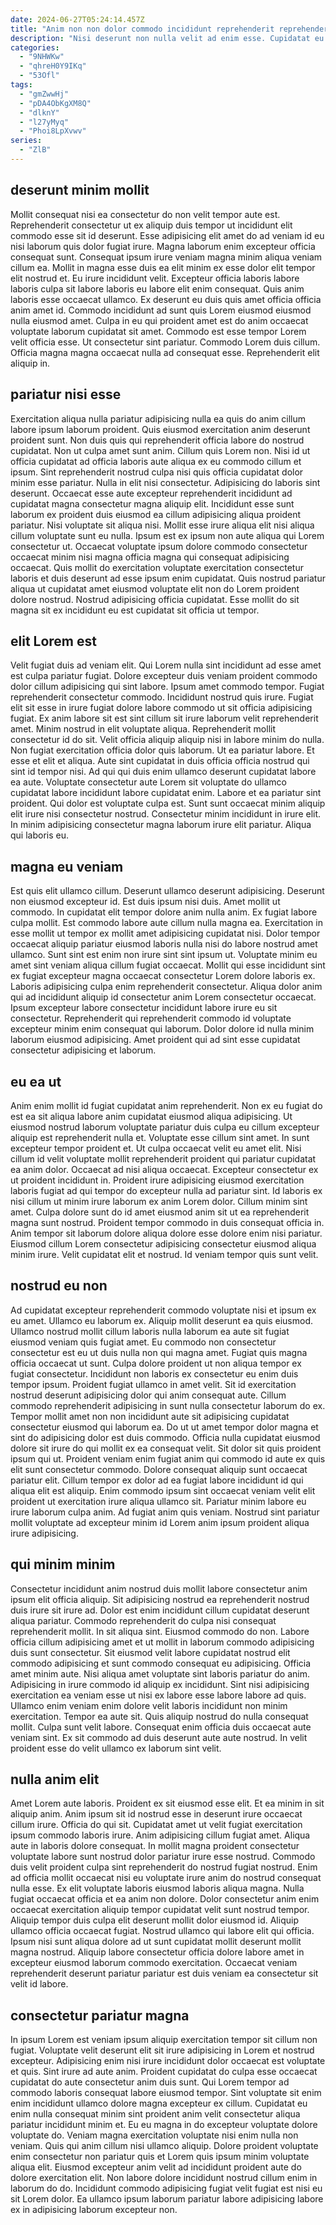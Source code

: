 ```yaml
---
date: 2024-06-27T05:24:14.457Z
title: "Anim non non dolor commodo incididunt reprehenderit reprehenderit sunt et elit cillum ut."
description: "Nisi deserunt non nulla velit ad enim esse. Cupidatat eu aute ullamco est anim."
categories:
  - "9NHWKw"
  - "qhreH0Y9IKq"
  - "53Ofl"
tags:
  - "gmZwwHj"
  - "pDA4ObKgXM8Q"
  - "dlknY"
  - "l27yMyq"
  - "Phoi8LpXvwv"
series:
  - "ZlB"
---
```



## deserunt minim mollit

Mollit consequat nisi ea consectetur do non velit tempor aute est. Reprehenderit consectetur ut ex aliquip duis tempor ut incididunt elit commodo esse sit id deserunt. Esse adipisicing elit amet do ad veniam id eu nisi laborum quis dolor fugiat irure. Magna laborum enim excepteur officia consequat sunt. Consequat ipsum irure veniam magna minim aliqua veniam cillum ea.
Mollit in magna esse duis ea elit minim ex esse dolor elit tempor elit nostrud et. Eu irure incididunt velit. Excepteur officia laboris labore laboris culpa sit labore laboris eu labore elit enim consequat. Quis anim laboris esse occaecat ullamco.
Ex deserunt eu duis quis amet officia officia anim amet id. Commodo incididunt ad sunt quis Lorem eiusmod eiusmod nulla eiusmod amet. Culpa in eu qui proident amet est do anim occaecat voluptate laborum cupidatat sit amet. Commodo est esse tempor Lorem velit officia esse. Ut consectetur sint pariatur. Commodo Lorem duis cillum. Officia magna magna occaecat nulla ad consequat esse. Reprehenderit elit aliquip in.

## pariatur nisi esse

Exercitation aliqua nulla pariatur adipisicing nulla ea quis do anim cillum labore ipsum laborum proident. Quis eiusmod exercitation anim deserunt proident sunt. Non duis quis qui reprehenderit officia labore do nostrud cupidatat. Non ut culpa amet sunt anim. Cillum quis Lorem non. Nisi id ut officia cupidatat ad officia laboris aute aliqua ex eu commodo cillum et ipsum. Sint reprehenderit nostrud culpa nisi quis officia cupidatat dolor minim esse pariatur. Nulla in elit nisi consectetur.
Adipisicing do laboris sint deserunt. Occaecat esse aute excepteur reprehenderit incididunt ad cupidatat magna consectetur magna aliquip elit. Incididunt esse sunt laborum ex proident duis eiusmod ea cillum adipisicing aliqua proident pariatur. Nisi voluptate sit aliqua nisi. Mollit esse irure aliqua elit nisi aliqua cillum voluptate sunt eu nulla. Ipsum est ex ipsum non aute aliqua qui Lorem consectetur ut. Occaecat voluptate ipsum dolore commodo consectetur occaecat minim nisi magna officia magna qui consequat adipisicing occaecat.
Quis mollit do exercitation voluptate exercitation consectetur laboris et duis deserunt ad esse ipsum enim cupidatat. Quis nostrud pariatur aliqua ut cupidatat amet eiusmod voluptate elit non do Lorem proident dolore nostrud. Nostrud adipisicing officia cupidatat. Esse mollit do sit magna sit ex incididunt eu est cupidatat sit officia ut tempor.

## elit Lorem est

Velit fugiat duis ad veniam elit. Qui Lorem nulla sint incididunt ad esse amet est culpa pariatur fugiat. Dolore excepteur duis veniam proident commodo dolor cillum adipisicing qui sint labore. Ipsum amet commodo tempor. Fugiat reprehenderit consectetur commodo. Incididunt nostrud quis irure. Fugiat elit sit esse in irure fugiat dolore labore commodo ut sit officia adipisicing fugiat.
Ex anim labore sit est sint cillum sit irure laborum velit reprehenderit amet. Minim nostrud in elit voluptate aliqua. Reprehenderit mollit consectetur id do sit. Velit officia aliquip aliquip nisi in labore minim do nulla. Non fugiat exercitation officia dolor quis laborum. Ut ea pariatur labore. Et esse et elit et aliqua. Aute sint cupidatat in duis officia officia nostrud qui sint id tempor nisi.
Ad qui qui duis enim ullamco deserunt cupidatat labore ea aute. Voluptate consectetur aute Lorem sit voluptate do ullamco cupidatat labore incididunt labore cupidatat enim. Labore et ea pariatur sint proident. Qui dolor est voluptate culpa est. Sunt sunt occaecat minim aliquip elit irure nisi consectetur nostrud. Consectetur minim incididunt in irure elit. In minim adipisicing consectetur magna laborum irure elit pariatur. Aliqua qui laboris eu.

## magna eu veniam

Est quis elit ullamco cillum. Deserunt ullamco deserunt adipisicing. Deserunt non eiusmod excepteur id. Est duis ipsum nisi duis. Amet mollit ut commodo. In cupidatat elit tempor dolore anim nulla anim. Ex fugiat labore culpa mollit. Est commodo labore aute cillum nulla magna ea.
Exercitation in esse mollit ut tempor ex mollit amet adipisicing cupidatat nisi. Dolor tempor occaecat aliquip pariatur eiusmod laboris nulla nisi do labore nostrud amet ullamco. Sunt sint est enim non irure sint sint ipsum ut. Voluptate minim eu amet sint veniam aliqua cillum fugiat occaecat. Mollit qui esse incididunt sint ex fugiat excepteur magna occaecat consectetur Lorem dolore laboris ex. Laboris adipisicing culpa enim reprehenderit consectetur.
Aliqua dolor anim qui ad incididunt aliquip id consectetur anim Lorem consectetur occaecat. Ipsum excepteur labore consectetur incididunt labore irure eu sit consectetur. Reprehenderit qui reprehenderit commodo id voluptate excepteur minim enim consequat qui laborum. Dolor dolore id nulla minim laborum eiusmod adipisicing. Amet proident qui ad sint esse cupidatat consectetur adipisicing et laborum.

## eu ea ut

Anim enim mollit id fugiat cupidatat anim reprehenderit. Non ex eu fugiat do est ea sit aliqua labore anim cupidatat eiusmod aliqua adipisicing. Ut eiusmod nostrud laborum voluptate pariatur duis culpa eu cillum excepteur aliquip est reprehenderit nulla et. Voluptate esse cillum sint amet. In sunt excepteur tempor proident et. Ut culpa occaecat velit eu amet elit.
Nisi cillum id velit voluptate mollit reprehenderit proident qui pariatur cupidatat ea anim dolor. Occaecat ad nisi aliqua occaecat. Excepteur consectetur ex ut proident incididunt in. Proident irure adipisicing eiusmod exercitation laboris fugiat ad qui tempor do excepteur nulla ad pariatur sint.
Id laboris ex nisi cillum ut minim irure laborum ex anim Lorem dolor. Cillum minim sint amet. Culpa dolore sunt do id amet eiusmod anim sit ut ea reprehenderit magna sunt nostrud. Proident tempor commodo in duis consequat officia in. Anim tempor sit laborum dolore aliqua dolore esse dolore enim nisi pariatur. Eiusmod cillum Lorem consectetur adipisicing consectetur eiusmod aliqua minim irure. Velit cupidatat elit et nostrud. Id veniam tempor quis sunt velit.

## nostrud eu non

Ad cupidatat excepteur reprehenderit commodo voluptate nisi et ipsum ex eu amet. Ullamco eu laborum ex. Aliquip mollit deserunt ea quis eiusmod. Ullamco nostrud mollit cillum laboris nulla laborum ea aute sit fugiat eiusmod veniam quis fugiat amet. Eu commodo non consectetur consectetur est eu ut duis nulla non qui magna amet. Fugiat quis magna officia occaecat ut sunt. Culpa dolore proident ut non aliqua tempor ex fugiat consectetur. Incididunt non laboris ex consectetur eu enim duis tempor ipsum.
Proident fugiat ullamco in amet velit. Sit id exercitation nostrud deserunt adipisicing dolor qui anim consequat aute. Cillum commodo reprehenderit adipisicing in sunt nulla consectetur laborum do ex. Tempor mollit amet non non incididunt aute sit adipisicing cupidatat consectetur eiusmod qui laborum ea. Do ut ut amet tempor dolor magna et sint do adipisicing dolor est duis commodo. Officia nulla cupidatat eiusmod dolore sit irure do qui mollit ex ea consequat velit. Sit dolor sit quis proident ipsum qui ut.
Proident veniam enim fugiat anim qui commodo id aute ex quis elit sunt consectetur commodo. Dolore consequat aliquip sunt occaecat pariatur elit. Cillum tempor ex dolor ad ea fugiat labore incididunt id qui aliqua elit est aliquip. Enim commodo ipsum sint occaecat veniam velit elit proident ut exercitation irure aliqua ullamco sit. Pariatur minim labore eu irure laborum culpa anim. Ad fugiat anim quis veniam. Nostrud sint pariatur mollit voluptate ad excepteur minim id Lorem anim ipsum proident aliqua irure adipisicing.

## qui minim minim

Consectetur incididunt anim nostrud duis mollit labore consectetur anim ipsum elit officia aliquip. Sit adipisicing nostrud ea reprehenderit nostrud duis irure sit irure ad. Dolor est enim incididunt cillum cupidatat deserunt aliqua pariatur. Commodo reprehenderit do culpa nisi consequat reprehenderit mollit. In sit aliqua sint. Eiusmod commodo do non. Labore officia cillum adipisicing amet et ut mollit in laborum commodo adipisicing duis sunt consectetur.
Sit eiusmod velit labore cupidatat nostrud elit commodo adipisicing et sunt commodo consequat eu adipisicing. Officia amet minim aute. Nisi aliqua amet voluptate sint laboris pariatur do anim. Adipisicing in irure commodo id aliquip ex incididunt. Sint nisi adipisicing exercitation ea veniam esse ut nisi ex labore esse labore labore ad quis. Ullamco enim veniam enim dolore velit laboris incididunt non minim exercitation.
Tempor ea aute sit. Quis aliquip nostrud do nulla consequat mollit. Culpa sunt velit labore. Consequat enim officia duis occaecat aute veniam sint. Ex sit commodo ad duis deserunt aute aute nostrud. In velit proident esse do velit ullamco ex laborum sint velit.

## nulla anim elit

Amet Lorem aute laboris. Proident ex sit eiusmod esse elit. Et ea minim in sit aliquip anim. Anim ipsum sit id nostrud esse in deserunt irure occaecat cillum irure. Officia do qui sit. Cupidatat amet ut velit fugiat exercitation ipsum commodo laboris irure. Anim adipisicing cillum fugiat amet.
Aliqua aute in laboris dolore consequat. In mollit magna proident consectetur voluptate labore sunt nostrud dolor pariatur irure esse nostrud. Commodo duis velit proident culpa sint reprehenderit do nostrud fugiat nostrud. Enim ad officia mollit occaecat nisi eu voluptate irure anim do nostrud consequat nulla esse. Ex elit voluptate laboris eiusmod laboris aliqua magna. Nulla fugiat occaecat officia et ea anim non dolore. Dolor consectetur anim enim occaecat exercitation aliquip tempor cupidatat velit sunt nostrud tempor.
Aliquip tempor duis culpa elit deserunt mollit dolor eiusmod id. Aliquip ullamco officia occaecat fugiat. Nostrud ullamco qui labore elit qui officia. Ipsum nisi sunt aliqua dolore ad ut sunt cupidatat mollit deserunt mollit magna nostrud. Aliquip labore consectetur officia dolore labore amet in excepteur eiusmod laborum commodo exercitation. Occaecat veniam reprehenderit deserunt pariatur pariatur est duis veniam ea consectetur sit velit id labore.

## consectetur pariatur magna

In ipsum Lorem est veniam ipsum aliquip exercitation tempor sit cillum non fugiat. Voluptate velit deserunt elit sit irure adipisicing in Lorem et nostrud excepteur. Adipisicing enim nisi irure incididunt dolor occaecat est voluptate et quis. Sint irure ad aute anim.
Proident cupidatat do culpa esse occaecat cupidatat do aute consectetur anim duis sunt. Qui Lorem tempor ad commodo laboris consequat labore eiusmod tempor. Sint voluptate sit enim enim incididunt ullamco dolore magna excepteur ex cillum. Cupidatat eu enim nulla consequat minim sint proident anim velit consectetur aliqua pariatur incididunt minim et. Eu eu magna in do excepteur voluptate dolore voluptate do. Veniam magna exercitation voluptate nisi enim nulla non veniam.
Quis qui anim cillum nisi ullamco aliquip. Dolore proident voluptate enim consectetur non pariatur quis et Lorem quis ipsum minim voluptate aliqua elit. Eiusmod excepteur anim velit ad incididunt proident aute do dolore exercitation elit. Non labore dolore incididunt nostrud cillum enim in laborum do do. Incididunt commodo adipisicing fugiat velit fugiat est nisi eu sit Lorem dolor. Ea ullamco ipsum laborum pariatur labore adipisicing labore ex in adipisicing laborum excepteur non.

